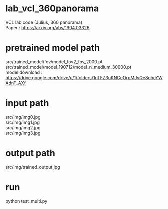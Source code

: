# lab_vcl_360panorama
VCL lab code (Julius, 360 panorama)    
Paper : https://arxiv.org/abs/1904.03326    
    
# pretrained model path   
src/trained_model/fov/model_fov2_fov_2000.pt   
src/trained_model/model_190712/model_n_medium_30000.pt   
model download : https://drive.google.com/drive/u/1/folders/1nTFZ3uKNCeOrpMJvQe8ohcYWAdnT_AXf   
    
# input path
src/img/img0.jpg   
src/img/img1.jpg   
src/img/img2.jpg   
src/img/img3.jpg   
    
# output path   
src/img/trained_output.jpg    
    
# run    
python test_multi.py    




